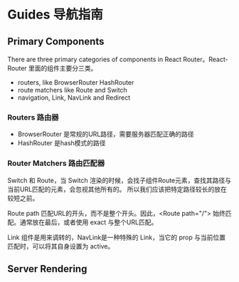 # Guides 导航指南

## Primary Components 

There are three primary categories of components in React Router。React-Router 里面的组件主要分三类。

* routers, like BrowserRouter HashRouter
* route matchers like Route and Switch
* navigation, Link, NavLink and Redirect


### Routers 路由器


* BrowserRouter 是常规的URL路径，需要服务器匹配正确的路径
* HashRouter 是hash模式的路径


### Router Matchers 路由匹配器


Switch 和 Route，当 Switch 渲染的时候，会找子组件Route元素，查找其路径与当前URL匹配的元素，会忽视其他所有的。
所以我们应该把特定路径较长的放在较短之前。

Route path 匹配URL的开头，而不是整个开头。因此，\<Route path="/"> 始终匹配。通常放在最后，或者使用 exact 与整个URL匹配。

 Link 组件是用来调转的，NavLink是一种特殊的 Link，当它的 prop 与当前位置匹配时，可以将其自身设置为 active。


## Server Rendering


